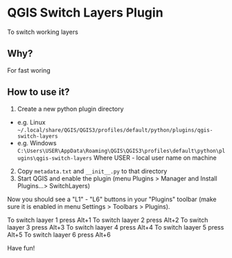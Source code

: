 # QGIS Switch Layers Plugin

To switch working layers

## Why?

For fast woring

## How to use it?

1. Create a new python plugin directory
  * e.g. Linux
    ```~/.local/share/QGIS/QGIS3/profiles/default/python/plugins/qgis-switch-layers```
  * e.g. Windows
    ```C:\Users\USER\AppData\Roaming\QGIS\QGIS3\profiles\default\python\plugins\qgis-switch-layers```
    Where USER - local user name on machine
2. Copy ```metadata.txt``` and ```__init__.py``` to that directory
3. Start QGIS and enable the plugin (menu Plugins > Manager and Install Plugins...> SwitchLayers)

Now you should see a "L1" - "L6" buttons in your "Plugins" toolbar (make sure it is enabled in menu Settings > Toolbars > Plugins).

To switch laayer 1 press Alt+1
To switch laayer 2 press Alt+2
To switch laayer 3 press Alt+3
To switch laayer 4 press Alt+4
To switch laayer 5 press Alt+5
To switch laayer 6 press Alt+6

Have fun!
